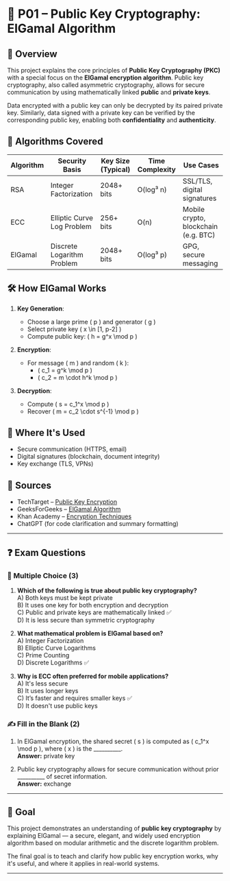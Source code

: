 # 📁 P01 – Public Key Cryptography: ElGamal Algorithm

## 🧠 Overview

This project explains the core principles of **Public Key Cryptography (PKC)** with a special focus on the **ElGamal encryption algorithm**. Public key cryptography, also called asymmetric cryptography, allows for secure communication by using mathematically linked **public** and **private keys**.

Data encrypted with a public key can only be decrypted by its paired private key. Similarly, data signed with a private key can be verified by the corresponding public key, enabling both **confidentiality** and **authenticity**.

## 🔐 Algorithms Covered

| Algorithm | Security Basis             | Key Size (Typical) | Time Complexity    | Use Cases                          |
|-----------|-----------------------------|--------------------|--------------------|-------------------------------------|
| RSA       | Integer Factorization       | 2048+ bits         | O(log³ n)          | SSL/TLS, digital signatures         |
| ECC       | Elliptic Curve Log Problem  | 256+ bits          | O(n)               | Mobile crypto, blockchain (e.g. BTC)|
| ElGamal   | Discrete Logarithm Problem  | 2048+ bits         | O(log³ p)          | GPG, secure messaging               |

## 🛠️ How ElGamal Works

1. **Key Generation**:
   - Choose a large prime \( p \) and generator \( g \)
   - Select private key \( x \in [1, p-2] \)
   - Compute public key: \( h = g^x \mod p \)

2. **Encryption**:
   - For message \( m \) and random \( k \):
     - \( c_1 = g^k \mod p \)
     - \( c_2 = m \cdot h^k \mod p \)

3. **Decryption**:
   - Compute \( s = c_1^x \mod p \)
   - Recover \( m = c_2 \cdot s^{-1} \mod p \)

## 📍 Where It's Used

- Secure communication (HTTPS, email)
- Digital signatures (blockchain, document integrity)
- Key exchange (TLS, VPNs)

## 📄 Sources

- TechTarget – [Public Key Encryption](https://www.techtarget.com/searchsecurity/definition/public-key)
- GeeksForGeeks – [ElGamal Algorithm](https://www.geeksforgeeks.org/elgamal-encryption-algorithm/)
- Khan Academy – [Encryption Techniques](https://www.khanacademy.org/computing/computers-and-internet/xcae6f4a7ff015e7d:online-data-security/xcae6f4a7ff015e7d:data-encryption-techniques/a/public-key-encryption)
- ChatGPT (for code clarification and summary formatting)

---

## ❓ Exam Questions

### 📝 Multiple Choice (3)

1. **Which of the following is true about public key cryptography?**  
   A) Both keys must be kept private  
   B) It uses one key for both encryption and decryption  
   C) Public and private keys are mathematically linked ✅  
   D) It is less secure than symmetric cryptography

2. **What mathematical problem is ElGamal based on?**  
   A) Integer Factorization  
   B) Elliptic Curve Logarithms  
   C) Prime Counting  
   D) Discrete Logarithms ✅

3. **Why is ECC often preferred for mobile applications?**  
   A) It's less secure  
   B) It uses longer keys  
   C) It’s faster and requires smaller keys ✅  
   D) It doesn't use public keys

### ✍️ Fill in the Blank (2)

1. In ElGamal encryption, the shared secret \( s \) is computed as \( c_1^x \mod p \), where \( x \) is the __________.  
   **Answer:** private key

2. Public key cryptography allows for secure communication without prior __________ of secret information.  
   **Answer:** exchange

---

## 🎯 Goal

This project demonstrates an understanding of **public key cryptography** by explaining ElGamal — a secure, elegant, and widely used encryption algorithm based on modular arithmetic and the discrete logarithm problem.

The final goal is to teach and clarify how public key encryption works, why it's useful, and where it applies in real-world systems.

---

